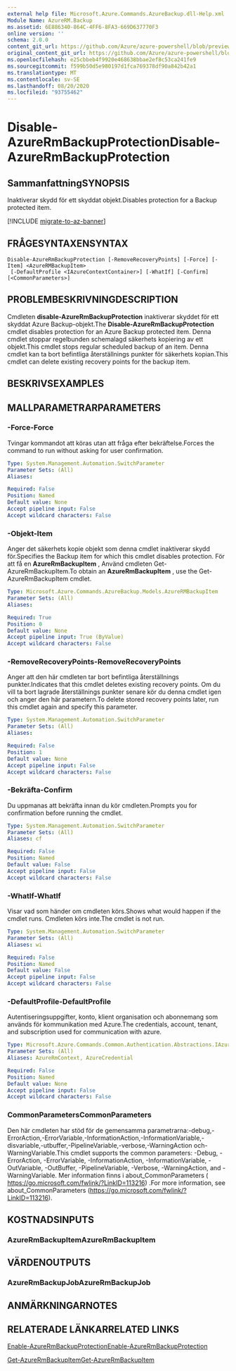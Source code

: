 ```yaml
---
external help file: Microsoft.Azure.Commands.AzureBackup.dll-Help.xml
Module Name: AzureRM.Backup
ms.assetid: 6E886340-864C-4FF6-8FA3-669D637770F3
online version: ''
schema: 2.0.0
content_git_url: https://github.com/Azure/azure-powershell/blob/preview/src/ResourceManager/AzureBackup/Commands.AzureBackup/help/Disable-AzureRmBackupProtection.md
original_content_git_url: https://github.com/Azure/azure-powershell/blob/preview/src/ResourceManager/AzureBackup/Commands.AzureBackup/help/Disable-AzureRmBackupProtection.md
ms.openlocfilehash: e25cbbeb4f9920e468638bbae2ef8c53ca241fe9
ms.sourcegitcommit: f599b50d5e980197d1fca769378df90a842b42a1
ms.translationtype: MT
ms.contentlocale: sv-SE
ms.lasthandoff: 08/20/2020
ms.locfileid: "93755462"
---
```

# <span data-ttu-id="4741d-101">Disable-AzureRmBackupProtection</span><span class="sxs-lookup"><span data-stu-id="4741d-101">Disable-AzureRmBackupProtection</span></span>

## <span data-ttu-id="4741d-102">Sammanfattning</span><span class="sxs-lookup"><span data-stu-id="4741d-102">SYNOPSIS</span></span>
<span data-ttu-id="4741d-103">Inaktiverar skydd för ett skyddat objekt.</span><span class="sxs-lookup"><span data-stu-id="4741d-103">Disables protection for a Backup protected item.</span></span>

[!INCLUDE [migrate-to-az-banner](../../includes/migrate-to-az-banner.md)]

## <span data-ttu-id="4741d-104">FRÅGESYNTAXEN</span><span class="sxs-lookup"><span data-stu-id="4741d-104">SYNTAX</span></span>

```
Disable-AzureRmBackupProtection [-RemoveRecoveryPoints] [-Force] [-Item] <AzureRMBackupItem>
 [-DefaultProfile <IAzureContextContainer>] [-WhatIf] [-Confirm] [<CommonParameters>]
```

## <span data-ttu-id="4741d-105">PROBLEMBESKRIVNING</span><span class="sxs-lookup"><span data-stu-id="4741d-105">DESCRIPTION</span></span>
<span data-ttu-id="4741d-106">Cmdleten **disable-AzureRmBackupProtection** inaktiverar skyddet för ett skyddat Azure Backup-objekt.</span><span class="sxs-lookup"><span data-stu-id="4741d-106">The **Disable-AzureRmBackupProtection** cmdlet disables protection for an Azure Backup protected item.</span></span>
<span data-ttu-id="4741d-107">Denna cmdlet stoppar regelbunden schemalagd säkerhets kopiering av ett objekt.</span><span class="sxs-lookup"><span data-stu-id="4741d-107">This cmdlet stops regular scheduled backup of an item.</span></span>
<span data-ttu-id="4741d-108">Denna cmdlet kan ta bort befintliga återställnings punkter för säkerhets kopian.</span><span class="sxs-lookup"><span data-stu-id="4741d-108">This cmdlet can delete existing recovery points for the backup item.</span></span>

## <span data-ttu-id="4741d-109">BESKRIVS</span><span class="sxs-lookup"><span data-stu-id="4741d-109">EXAMPLES</span></span>

## <span data-ttu-id="4741d-110">MALLPARAMETRAR</span><span class="sxs-lookup"><span data-stu-id="4741d-110">PARAMETERS</span></span>

### <span data-ttu-id="4741d-111">-Force</span><span class="sxs-lookup"><span data-stu-id="4741d-111">-Force</span></span>
<span data-ttu-id="4741d-112">Tvingar kommandot att köras utan att fråga efter bekräftelse.</span><span class="sxs-lookup"><span data-stu-id="4741d-112">Forces the command to run without asking for user confirmation.</span></span>

```yaml
Type: System.Management.Automation.SwitchParameter
Parameter Sets: (All)
Aliases: 

Required: False
Position: Named
Default value: None
Accept pipeline input: False
Accept wildcard characters: False
```

### <span data-ttu-id="4741d-113">-Objekt</span><span class="sxs-lookup"><span data-stu-id="4741d-113">-Item</span></span>
<span data-ttu-id="4741d-114">Anger det säkerhets kopie objekt som denna cmdlet inaktiverar skydd för.</span><span class="sxs-lookup"><span data-stu-id="4741d-114">Specifies the Backup item for which this cmdlet disables protection.</span></span>
<span data-ttu-id="4741d-115">För att få en **AzureRmBackupItem** , Använd cmdleten Get-AzureRmBackupItem.</span><span class="sxs-lookup"><span data-stu-id="4741d-115">To obtain an **AzureRmBackupItem** , use the Get-AzureRmBackupItem cmdlet.</span></span>

```yaml
Type: Microsoft.Azure.Commands.AzureBackup.Models.AzureRMBackupItem
Parameter Sets: (All)
Aliases: 

Required: True
Position: 0
Default value: None
Accept pipeline input: True (ByValue)
Accept wildcard characters: False
```

### <span data-ttu-id="4741d-116">-RemoveRecoveryPoints</span><span class="sxs-lookup"><span data-stu-id="4741d-116">-RemoveRecoveryPoints</span></span>
<span data-ttu-id="4741d-117">Anger att den här cmdleten tar bort befintliga återställnings punkter.</span><span class="sxs-lookup"><span data-stu-id="4741d-117">Indicates that this cmdlet deletes existing recovery points.</span></span>
<span data-ttu-id="4741d-118">Om du vill ta bort lagrade återställnings punkter senare kör du denna cmdlet igen och anger den här parametern.</span><span class="sxs-lookup"><span data-stu-id="4741d-118">To delete stored recovery points later, run this cmdlet again and specify this parameter.</span></span>

```yaml
Type: System.Management.Automation.SwitchParameter
Parameter Sets: (All)
Aliases: 

Required: False
Position: 1
Default value: None
Accept pipeline input: False
Accept wildcard characters: False
```

### <span data-ttu-id="4741d-119">-Bekräfta</span><span class="sxs-lookup"><span data-stu-id="4741d-119">-Confirm</span></span>
<span data-ttu-id="4741d-120">Du uppmanas att bekräfta innan du kör cmdleten.</span><span class="sxs-lookup"><span data-stu-id="4741d-120">Prompts you for confirmation before running the cmdlet.</span></span>

```yaml
Type: System.Management.Automation.SwitchParameter
Parameter Sets: (All)
Aliases: cf

Required: False
Position: Named
Default value: False
Accept pipeline input: False
Accept wildcard characters: False
```

### <span data-ttu-id="4741d-121">-WhatIf</span><span class="sxs-lookup"><span data-stu-id="4741d-121">-WhatIf</span></span>
<span data-ttu-id="4741d-122">Visar vad som händer om cmdleten körs.</span><span class="sxs-lookup"><span data-stu-id="4741d-122">Shows what would happen if the cmdlet runs.</span></span>
<span data-ttu-id="4741d-123">Cmdleten körs inte.</span><span class="sxs-lookup"><span data-stu-id="4741d-123">The cmdlet is not run.</span></span>

```yaml
Type: System.Management.Automation.SwitchParameter
Parameter Sets: (All)
Aliases: wi

Required: False
Position: Named
Default value: False
Accept pipeline input: False
Accept wildcard characters: False
```

### <span data-ttu-id="4741d-124">-DefaultProfile</span><span class="sxs-lookup"><span data-stu-id="4741d-124">-DefaultProfile</span></span>
<span data-ttu-id="4741d-125">Autentiseringsuppgifter, konto, klient organisation och abonnemang som används för kommunikation med Azure.</span><span class="sxs-lookup"><span data-stu-id="4741d-125">The credentials, account, tenant, and subscription used for communication with azure.</span></span>

```yaml
Type: Microsoft.Azure.Commands.Common.Authentication.Abstractions.IAzureContextContainer
Parameter Sets: (All)
Aliases: AzureRmContext, AzureCredential

Required: False
Position: Named
Default value: None
Accept pipeline input: False
Accept wildcard characters: False
```

### <span data-ttu-id="4741d-126">CommonParameters</span><span class="sxs-lookup"><span data-stu-id="4741d-126">CommonParameters</span></span>
<span data-ttu-id="4741d-127">Den här cmdleten har stöd för de gemensamma parametrarna:-debug,-ErrorAction,-ErrorVariable,-InformationAction,-InformationVariable,-disvariable,-utbuffer,-PipelineVariable,-verbose,-WarningAction och-WarningVariable.</span><span class="sxs-lookup"><span data-stu-id="4741d-127">This cmdlet supports the common parameters: -Debug, -ErrorAction, -ErrorVariable, -InformationAction, -InformationVariable, -OutVariable, -OutBuffer, -PipelineVariable, -Verbose, -WarningAction, and -WarningVariable.</span></span> <span data-ttu-id="4741d-128">Mer information finns i about_CommonParameters ( https://go.microsoft.com/fwlink/?LinkID=113216) .</span><span class="sxs-lookup"><span data-stu-id="4741d-128">For more information, see about_CommonParameters (https://go.microsoft.com/fwlink/?LinkID=113216).</span></span>

## <span data-ttu-id="4741d-129">KOSTNADS</span><span class="sxs-lookup"><span data-stu-id="4741d-129">INPUTS</span></span>

### <span data-ttu-id="4741d-130">AzureRmBackupItem</span><span class="sxs-lookup"><span data-stu-id="4741d-130">AzureRmBackupItem</span></span>

## <span data-ttu-id="4741d-131">VÄRDEN</span><span class="sxs-lookup"><span data-stu-id="4741d-131">OUTPUTS</span></span>

### <span data-ttu-id="4741d-132">AzureRmBackupJob</span><span class="sxs-lookup"><span data-stu-id="4741d-132">AzureRmBackupJob</span></span>

## <span data-ttu-id="4741d-133">ANMÄRKNINGAR</span><span class="sxs-lookup"><span data-stu-id="4741d-133">NOTES</span></span>

## <span data-ttu-id="4741d-134">RELATERADE LÄNKAR</span><span class="sxs-lookup"><span data-stu-id="4741d-134">RELATED LINKS</span></span>

[<span data-ttu-id="4741d-135">Enable-AzureRmBackupProtection</span><span class="sxs-lookup"><span data-stu-id="4741d-135">Enable-AzureRmBackupProtection</span></span>](./Enable-AzureRmBackupProtection.md)

[<span data-ttu-id="4741d-136">Get-AzureRmBackupItem</span><span class="sxs-lookup"><span data-stu-id="4741d-136">Get-AzureRmBackupItem</span></span>](./Get-AzureRmBackupItem.md)



